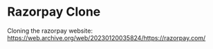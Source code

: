 # Razorpay Clone
  Cloning the razorpay website: https://web.archive.org/web/20230120035824/https://razorpay.com/
